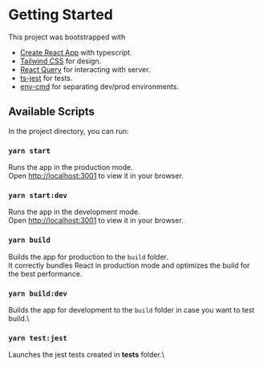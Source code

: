 # Getting Started

This project was bootstrapped with
- [Create React App](https://github.com/facebook/create-react-app) with typescript.
- [Tailwind CSS](https://tailwindcss.com/) for design.
- [React Query](https://react-query.tanstack.com/) for interacting with server.
- [ts-jest](https://github.com/kulshekhar/ts-jest) for tests.
- [env-cmd](https://github.com/toddbluhm/env-cmd) for separating dev/prod environments.

## Available Scripts

In the project directory, you can run:

### `yarn start`

Runs the app in the production mode.\
Open [http://localhost:3001](http://localhost:3001) to view it in your browser.

### `yarn start:dev`

Runs the app in the development mode.\
Open [http://localhost:3001](http://localhost:3001) to view it in your browser.

### `yarn build`

Builds the app for production to the `build` folder.\
It correctly bundles React in production mode and optimizes the build for the best performance.

### `yarn build:dev`

Builds the app for development to the `build` folder in case you want to test build.\

### `yarn test:jest`

Launches the jest tests created in **tests** folder.\
